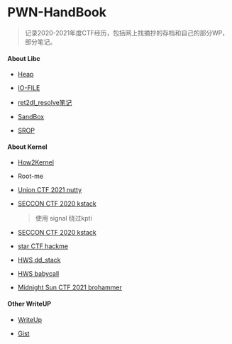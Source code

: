 # PWN-HandBook

> 记录2020-2021年度CTF经历，包括网上找摘抄的存档和自己的部分WP，部分笔记。

#### About Libc

- [Heap]()
- [IO-FILE](https://github.com/Mech0n/Handbook/tree/master/IO-FILE)
- [ret2dl_resolve笔记](https://github.com/Mech0n/Handbook/tree/master/ret2dl_resolve笔记)
- [SandBox](https://github.com/Mech0n/Handbook/blob/master/prctl.md)

- [SROP](https://github.com/Mech0n/Handbook/tree/master/SROP)

#### About Kernel

- [How2Kernel](https://github.com/Mech0n/Handbook/tree/master/How2Kernel)

- Root-me 

- [Union CTF 2021 nutty](https://gist.github.com/Mech0n/e37b65f51222e3e33083f4e618c02194)

- [SECCON CTF 2020 kstack ](https://gist.github.com/Mech0n/4b0861fe5efac8439ea2cdc8d421afeb)

  > 使用 signal 绕过kpti

- [SECCON CTF 2020 kstack](https://gist.github.com/Mech0n/3d6c4451281ef8d41186bd2a1350fe42)

- [star CTF hackme](https://gist.github.com/Mech0n/096758cf7fd4f2a29cf93b6654c4e5d9)

- [HWS dd_stack](https://gist.github.com/Mech0n/3a380c807091102183e553a4fab2a35e)

- [HWS babycall](https://gist.github.com/Mech0n/71d6135ae3378a3af73adecba63a5295)

- [Midnight Sun CTF 2021 brohammer](https://github.com/Mech0n/Handbook/tree/master/WriteUp/brohammer#readme)

#### Other WriteUP

- [WriteUp](https://github.com/Mech0n/Handbook/tree/master/WriteUp)

- [Gist](https://gist.github.com/Mech0n)

